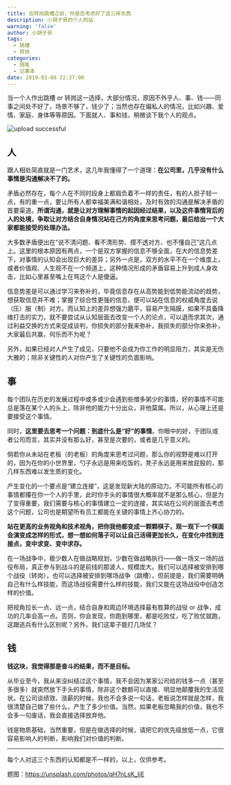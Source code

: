 ```yaml
---
title: 在转岗跳槽之前，你是否考虑好了这三样东西
description: 小胡子哥的个人网站
warning: 'false'
author: 小胡子哥
tags:
  - 跳槽
  - 转岗
categories:
  - 随笔
  - 记事本
date: 2019-03-08 22:37:00
---
```

当一个人作出跳槽 or 转岗这一选择，大部分情况，原因不外乎人、事、钱——同事之间处不好了，场景不够了，钱少了；当然也存在偏私人的情况，比如兴趣、爱情、家庭、身体等等原因。下面就人、事和钱，稍微谈下我个人的观点。


![upload successful](http://www.barretlee.com/blogimgs/2019/03/08/one-person-alone.jpg)


## 人

跟人相处简直就是一门艺术，这几年我懂得了一个道理：**在公司里，几乎没有什么事情是沟通解决不了的。**

矛盾必然存在，每个人在不同时段身上都肩负着不一样的责任，有的人担子轻一点，有的重一点，要让所有人都幸福美满和谐相处，及时有效的沟通是解决矛盾的首要渠道。**所谓沟通，就是让对方理解事情的起因经过结果，以及这件事情背后的人的处境，争取让对方结合自身情况站在己方的角度来思考问题，最后给出一个大家都能接受的处理办法。**

大多数矛盾便出在“说不清问题、看不清形势、摸不透对方、也不懂自己”这几点上。这里的根本原因有两点，一个是双方掌握的信息不够全面，在大的信息势差下，对事情的认知会出现巨大的差异；另外一点是，双方的水平不在一个维度上，或者价值观、人生观不在一个频道上，这种情况形成的矛盾容易上升到成人身攻击，比如心里甚至嘴上在骂这个人是傻逼。

信息势差是可以通过学习来弥补的，毕竟信息存在从高势能到低势能流动的趋势，想获取信息并不难；掌握了综合性更强的信息，便可以站在信息的权威角度去说（压）服（制）对方。而认知上的差异想强力磨平，容易产生隔膜，如果不具备降维打击的实力，就不要尝试从认知层面去改变一个人的论点，可以退而求其次，通过利益交换的方式来促成谈判，你损失的部分我来弥补，我损失的部分你来弥补，大家最后共赢，何乐而不为呢？

另外，如果已经对人产生了成见，只要他不会成为你工作的明显阻力，其实是无伤大雅的；除非关键性的人对你产生了关键性的负面影响。

## 事

每个团队在历史的发展过程中或多或少会遇到些僧多粥少的事情，好的事情不可能总是落在某个人的头上，除非他的能力十分出众，非他莫属。所以，从心理上还是要接受这个事情。

同时，**这里要去思考一个问题：到底什么是“好”的事情**。你眼中的好，于团队或者公司而言，其实并没有那么好，甚至是次要的，或者是几乎意义的。

倘若你从未站在老板（的老板）的角度来思考过问题，那么你的视野是难以打开的，因为在你的小世界里，勺子永远是用来吃饭的，凳子永远是用来放屁股的，那几样东西难以发生质的变化。

产生变化的一个要点是“建立连接”，这是发现新大陆的原动力。不可能所有核心的事情都攥在你一个人的手里，此时你手头的事情很大概率就不是那么核心，但是为了变得重要，我们需要与核心的事情建立一定的连接，其实站在公司的层面去考虑这个问题，公司也是期望所有员工都能在关键的事情上齐心协力的。

**站在更高的业务视角和技术视角，把你我他都变成一颗颗棋子，观一观下一个棋面会演变成怎样的形式，想一想如何落子可以让自己活得更加长久，在变化中找到连接点，变中求变、变中求存。**

在一场战争中，极少数人在做战略规划，少数在做战略执行——做一场又一场的战役布局，真正参与到战斗的是前线的那波人，规模庞大。我们可以选择被安排到哪个战役（转岗），也可以选择被安排到哪场战争（跳槽），但前提是，我们需要明确自己有什么样技能，而这场战役需要什么样的技能，我们又能在这场战役中创造怎样的价值。

把视角拉长一点、远一点，结合自身和周边环境选择最有胜算的战役 or 战争，成功的几率会高一点。否则，你会发现，你跑到哪里，都是吃败仗，吃了败仗就跑，这跟逃兵有什么区别呢？另外，我们这辈子能打几场仗？

## 钱

**钱这块，我觉得那是奋斗的结果，而不是目标。**

从毕业至今，我从来没纠结过这个事情，我不会因为某家公司给的钱多一点（甚至多很多）就突然放下手头的事情，除非这个数额可以直接、明显地颠覆我的生活现状。在公司谈绩效、涨薪的时候，我也不会多说一句话，老板说怎样就是怎样，我很清楚自己做了些什么，产生了多少价值。当然，如果老板忽略我的价值，我也不会多一句废话，我会直接选择放弃他。

钱是物质基础，当然重要，但是在做选择的时候，请把它的优先级放低一点，它很容易影响人的判断，影响我们对价值的判断。

- - - - --

每个人对这三个东西的认知都是不一样的，以上，仅供参考。

题图：<https://unsplash.com/photos/qH7nLsK_IjE>